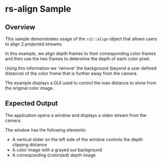 # rs-align Sample

## Overview

This sample demonstrates usage of the `rs2::align` object that allows users to align 2 projected streams.

In this example, we align depth frames to their corresponding color frames and then use the two frames to determine the depth of each color pixel.

Using this information we 'remove' the background (beyond a user defined distance) of the color frame that is further away from the camera.

The example displays a GUI used to control the max distance to show from the original color image.

## Expected Output

The application opens a window and displays a video stream from the camera. 

The window has the following elements:
- A vertical slider on the left side of the window controls the depth clipping distance
- A color image with a grayed out background
- A corresponding (colorized) depth image
